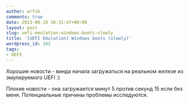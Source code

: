 ```yaml
---
author: wrfsh
comments: true
date: 2013-06-18 16:31:47+00:00
layout: post
slug: uefi-emulation-windows-boots-slowly
title: '[UEFI Emulation] Windows boots (slowly)'
wordpress_id: 162
tags:
- UEFI
---
```


Хорошие новости - винда начала загружаться на реальном железе из эмулируемого UEFI :)

Плохие новости - она загружается минут 5 против секунд 15 если без меня. Потенциальные причины проблемы исследуются.
